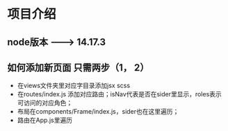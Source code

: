 # 项目介绍

## node版本 ---> 14.17.3

## 如何添加新页面 只需两步（1， 2）
  * 在views文件夹里对应字目录添加jsx scss
  * 在routes/index.js 添加对应路由；isNav代表是否在sider里显示，roles表示可访问的对应角色；
  * 布局在components/Frame/index.js，sider也在这里遍历；
  * 路由在App.js里遍历